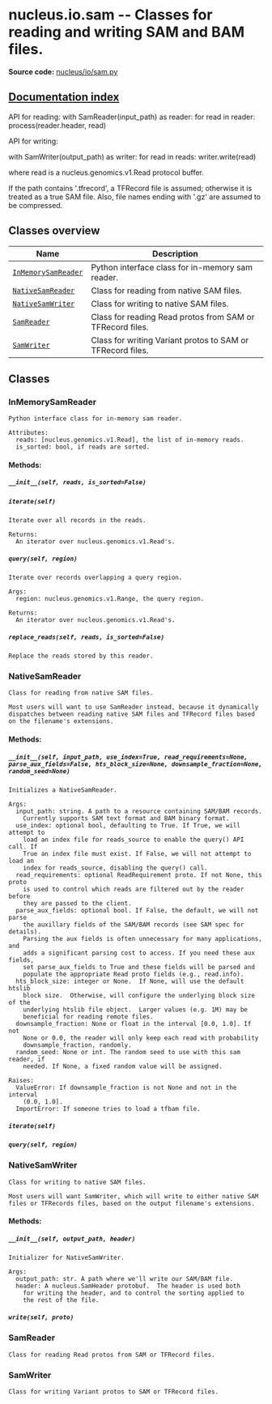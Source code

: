 # nucleus.io.sam -- Classes for reading and writing SAM and BAM files.
**Source code:** [nucleus/io/sam.py](https://github.com/google/nucleus/tree/master/nucleus/io/sam.py)

[Documentation index](../../doc_index.md)
---
API for reading:
  with SamReader(input_path) as reader:
    for read in reader:
      process(reader.header, read)

API for writing:

  with SamWriter(output_path) as writer:
    for read in reads:
      writer.write(read)

where read is a nucleus.genomics.v1.Read protocol buffer.

If the path contains '.tfrecord', a TFRecord file is assumed; otherwise
it is treated as a true SAM file.  Also, file names ending with '.gz'
are assumed to be compressed.

## Classes overview
Name | Description
-----|------------
[`InMemorySamReader`](#inmemorysamreader) | Python interface class for in-memory sam reader.
[`NativeSamReader`](#nativesamreader) | Class for reading from native SAM files.
[`NativeSamWriter`](#nativesamwriter) | Class for writing to native SAM files.
[`SamReader`](#samreader) | Class for reading Read protos from SAM or TFRecord files.
[`SamWriter`](#samwriter) | Class for writing Variant protos to SAM or TFRecord files.

## Classes
### InMemorySamReader
```
Python interface class for in-memory sam reader.

Attributes:
  reads: [nucleus.genomics.v1.Read], the list of in-memory reads.
  is_sorted: bool, if reads are sorted.
```

#### Methods:
<a name="__init__"></a>
##### `__init__(self, reads, is_sorted=False)`


<a name="iterate"></a>
##### `iterate(self)`
```
Iterate over all records in the reads.

Returns:
  An iterator over nucleus.genomics.v1.Read's.
```

<a name="query"></a>
##### `query(self, region)`
```
Iterate over records overlapping a query region.

Args:
  region: nucleus.genomics.v1.Range, the query region.

Returns:
  An iterator over nucleus.genomics.v1.Read's.
```

<a name="replace_reads"></a>
##### `replace_reads(self, reads, is_sorted=False)`
```
Replace the reads stored by this reader.
```

### NativeSamReader
```
Class for reading from native SAM files.

Most users will want to use SamReader instead, because it dynamically
dispatches between reading native SAM files and TFRecord files based
on the filename's extensions.
```

#### Methods:
<a name="__init__"></a>
##### `__init__(self, input_path, use_index=True, read_requirements=None, parse_aux_fields=False, hts_block_size=None, downsample_fraction=None, random_seed=None)`
```
Initializes a NativeSamReader.

Args:
  input_path: string. A path to a resource containing SAM/BAM records.
    Currently supports SAM text format and BAM binary format.
  use_index: optional bool, defaulting to True. If True, we will attempt to
    load an index file for reads_source to enable the query() API call. If
    True an index file must exist. If False, we will not attempt to load an
    index for reads_source, disabling the query() call.
  read_requirements: optional ReadRequirement proto. If not None, this proto
    is used to control which reads are filtered out by the reader before
    they are passed to the client.
  parse_aux_fields: optional bool. If False, the default, we will not parse
    the auxillary fields of the SAM/BAM records (see SAM spec for details).
    Parsing the aux fields is often unnecessary for many applications, and
    adds a significant parsing cost to access. If you need these aux fields,
    set parse_aux_fields to True and these fields will be parsed and
    populate the appropriate Read proto fields (e.g., read.info).
  hts_block_size: integer or None.  If None, will use the default htslib
    block size.  Otherwise, will configure the underlying block size of the
    underlying htslib file object.  Larger values (e.g. 1M) may be
    beneficial for reading remote files.
  downsample_fraction: None or float in the interval [0.0, 1.0]. If not
    None or 0.0, the reader will only keep each read with probability
    downsample_fraction, randomly.
  random_seed: None or int. The random seed to use with this sam reader, if
    needed. If None, a fixed random value will be assigned.

Raises:
  ValueError: If downsample_fraction is not None and not in the interval
    (0.0, 1.0].
  ImportError: If someone tries to load a tfbam file.
```

<a name="iterate"></a>
##### `iterate(self)`


<a name="query"></a>
##### `query(self, region)`


### NativeSamWriter
```
Class for writing to native SAM files.

Most users will want SamWriter, which will write to either native SAM
files or TFRecords files, based on the output filename's extensions.
```

#### Methods:
<a name="__init__"></a>
##### `__init__(self, output_path, header)`
```
Initializer for NativeSamWriter.

Args:
  output_path: str. A path where we'll write our SAM/BAM file.
  header: A nucleus.SamHeader protobuf.  The header is used both
    for writing the header, and to control the sorting applied to
    the rest of the file.
```

<a name="write"></a>
##### `write(self, proto)`


### SamReader
```
Class for reading Read protos from SAM or TFRecord files.
```

### SamWriter
```
Class for writing Variant protos to SAM or TFRecord files.
```

